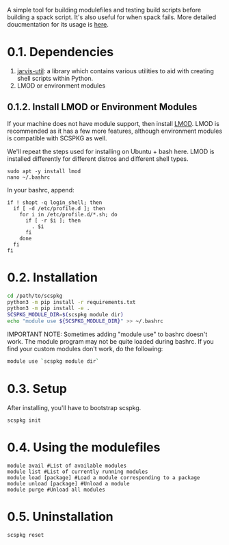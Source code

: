 A simple tool for building modulefiles and testing build scripts before building 
a spack script. It's also useful for when spack fails. 
More detailed doucmentation for its usage is [here](https://github.com/scs-lab/scspkg/wiki).

# 0.1. Dependencies

1. [jarvis-util](https://github.com/grc-iit/jarvis-util): a library which contains various utilities to aid with creating shell scripts within Python.
2. LMOD or environment modules

## 0.1.2. Install LMOD or Environment Modules

If your machine does not have module support, then install
[LMOD](https://lmod.readthedocs.io/en/latest/030_installing.html). 
LMOD is recommended as it has a few more features, although environment
modules is compatible with SCSPKG as well. 

We'll repeat the steps used for installing on Ubuntu + bash here.
LMOD is installed differently for different distros and different shell types.

```
sudo apt -y install lmod
nano ~/.bashrc
```

In your bashrc, append:
```
if ! shopt -q login_shell; then
  if [ -d /etc/profile.d ]; then
    for i in /etc/profile.d/*.sh; do
      if [ -r $i ]; then
        . $i
      fi
    done
  fi
fi
```

# 0.2. Installation

```bash
cd /path/to/scspkg
python3 -m pip install -r requirements.txt
python3 -m pip install -e .
SCSPKG_MODULE_DIR=$(scspkg module dir)
echo "module use ${SCSPKG_MODULE_DIR}" >> ~/.bashrc
```

IMPORTANT NOTE: Sometimes adding "module use" to bashrc doesn't work.
The module program may not be quite loaded during bashrc. If you find
your custom modules don't work, do the following:

```bash
module use `scspkg module dir` 
```

# 0.3. Setup

After installing, you'll have to bootstrap scspkg.

```
scspkg init
``` 

# 0.4. Using the modulefiles

```{bash}
module avail #List of available modules
module list #List of currently running modules
module load [package] #Load a module corresponding to a package
module unload [package] #Unload a module
module purge #Unload all modules
```

# 0.5. Uninstallation

```
scspkg reset
```